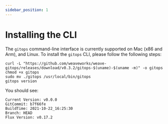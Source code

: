 ```yaml
---
sidebar_position: 1
---
```


# Installing the CLI

The `gitops` command-line interface is currently supported on Mac (x86 and Arm), and Linux.
To install the `gitops` CLI, please follow the following steps:

```console
curl -L "https://github.com/weaveworks/weave-gitops/releases/download/v0.3.2/gitops-$(uname)-$(uname -m)" -o gitops
chmod +x gitops
sudo mv ./gitops /usr/local/bin/gitops
gitops version
```

You should see:

```console
Current Version: v0.0.0
GitCommit: b7f66fe
BuildTime: 2021-10-22_16:25:30
Branch: HEAD
Flux Version: v0.17.2
```
